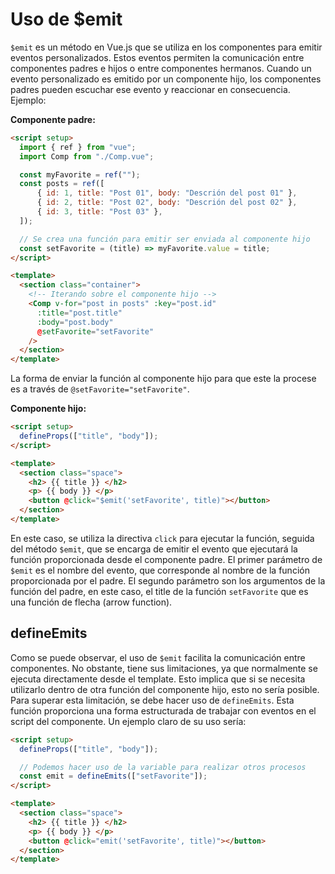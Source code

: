 # Uso de $emit

`$emit` es un método en Vue.js que se utiliza en los componentes para emitir eventos personalizados. Estos eventos permiten la comunicación entre componentes padres e hijos o entre componentes hermanos. Cuando un evento personalizado es emitido por un componente hijo, los componentes padres pueden escuchar ese evento y reaccionar en consecuencia. Ejemplo:

**Componente padre:**

```html
<script setup>
  import { ref } from "vue";
  import Comp from "./Comp.vue";

  const myFavorite = ref("");
  const posts = ref([
      { id: 1, title: "Post 01", body: "Descrión del post 01" },
      { id: 2, title: "Post 02", body: "Descrión del post 02" },
      { id: 3, title: "Post 03" },
  ]);

  // Se crea una función para emitir ser enviada al componente hijo
  const setFavorite = (title) => myFavorite.value = title;
</script>

<template>
  <section class="container">
    <!-- Iterando sobre el componente hijo -->
    <Comp v-for="post in posts" :key="post.id"
      :title="post.title"
      :body="post.body"
      @setFavorite="setFavorite"
    />
  </section>
</template>
```

La forma de enviar la función al componente hijo para que este la procese es a través de `@setFavorite="setFavorite"`.


**Componente hijo:**

```html
<script setup>
  defineProps(["title", "body"]);
</script>

<template>
  <section class="space">
    <h2> {{ title }} </h2>
    <p> {{ body }} </p>
    <button @click="$emit('setFavorite', title)"></button>
  </section>
</template>
```

En este caso, se utiliza la directiva `click` para ejecutar la función, seguida del método `$emit`, que se encarga de emitir el evento que ejecutará la función proporcionada desde el componente padre. El primer parámetro de `$emit` es el nombre del evento, que corresponde al nombre de la función proporcionada por el padre. El segundo parámetro son los argumentos de la función del padre, en este caso, el title de la función `setFavorite` que es una función de flecha (arrow function).


## defineEmits

Como se puede observar, el uso de `$emit` facilita la comunicación entre componentes. No obstante, tiene sus limitaciones, ya que normalmente se ejecuta directamente desde el template. Esto implica que si se necesita utilizarlo dentro de otra función del componente hijo, esto no sería posible. Para superar esta limitación, se debe hacer uso de `defineEmits`. Esta función proporciona una forma estructurada de trabajar con eventos en el script del componente. Un ejemplo claro de su uso sería:

```html
<script setup>
  defineProps(["title", "body"]);

  // Podemos hacer uso de la variable para realizar otros procesos
  const emit = defineEmits(["setFavorite"]);
</script>

<template>
  <section class="space">
    <h2> {{ title }} </h2>
    <p> {{ body }} </p>
    <button @click="emit('setFavorite', title)"></button>
  </section>
</template>
```
